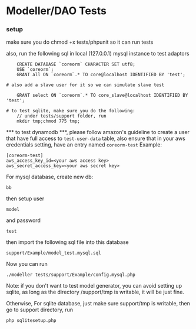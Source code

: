Modeller/DAO Tests
==================

### setup

make sure you do
    chmod +x tests/phpunit so it can run tests

also, run the following sql in local (127.0.0.1) mysql instance to test adaptors

```
    CREATE DATABASE `coreorm` CHARACTER SET utf8;
    USE `coreorm`;
    GRANT all ON `coreorm`.* TO core@localhost IDENTIFIED BY 'test';

# also add a slave user for it so we can simulate slave test

    GRANT select ON `coreorm`.* TO core_slave@localhost IDENTIFIED BY 'test';

# to test sqlite, make sure you do the following:
    // under tests/support folder, run
    mkdir tmp;chmod 775 tmp;
```

*** to test dynamodb ***, please follow amazon's guideline to create a user that have full access to
```test-user-data``` table, also ensure that in your aws credentials setting, have an entry named ```coreorm-test```
Example:
```
[coreorm-test]
aws_access_key_id=<your aws access key>
aws_secret_access_key=<your aws secret key>
```

For mysql database, create new db:
 ```
 bb
 ```
 then setup user
 ```
 model
 ```
 and password
 ```
 test
 ```
then import the following sql file into this database
```
support/Example/model_test.mysql.sql
```
Now you can run
```
./modeller tests/support/Example/config.mysql.php
```

Note: if you don't want to test model generator, you can avoid setting up sqlite, as long as the directory /support/tmp is writable, it will be just fine.

Otherwise, For sqlite database, just make sure support/tmp is writable, then go to support directory, run
```
php sqlitesetup.php
```
